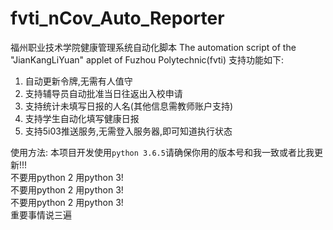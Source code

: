 # fvti_nCov_Auto_Reporter
福州职业技术学院健康管理系统自动化脚本
The automation script of the "JianKangLiYuan" applet of Fuzhou Polytechnic(fvti)
支持功能如下:
1. 自动更新令牌,无需有人值守
2. 支持辅导员自动批准当日往返出入校申请
3. 支持统计未填写日报的人名(其他信息需教师账户支持)
4. 支持学生自动化填写健康日报
5. 支持5i03推送服务,无需登入服务器,即可知道执行状态


使用方法:
本项目开发使用`python 3.6.5`请确保你用的版本号和我一致或者比我更新!!!<br />
不要用python 2 用python 3!<br />
不要用python 2 用python 3!<br />
不要用python 2 用python 3!<br />
重要事情说三遍
